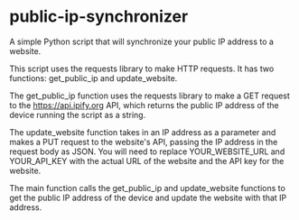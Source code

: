 # public-ip-synchronizer
A simple Python script that will synchronize your public IP address to a website.

This script uses the requests library to make HTTP requests. It has two functions: get_public_ip and update_website.

The get_public_ip function uses the requests library to make a GET request to the https://api.ipify.org API, which returns the public IP address of the device running the script as a string.

The update_website function takes in an IP address as a parameter and makes a PUT request to the website's API, passing the IP address in the request body as JSON. You will need to replace YOUR_WEBSITE_URL and YOUR_API_KEY with the actual URL of the website and the API key for the website.

The main function calls the get_public_ip and update_website functions to get the public IP address of the device and update the website with that IP address.
